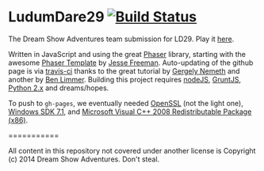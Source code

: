 LudumDare29 [![Build Status](https://travis-ci.org/DreamShowAdventures/LudumDare29.png)](https://travis-ci.org/DreamShowAdventures/LudumDare29)
===========

The Dream Show Adventures team submission for LD29. Play it [here](http://DreamShowAdventures.github.io/LudumDare29/).

Written in JavaScript and using the great [Phaser](http://phaser.io/) library, starting with the awesome [Phaser Template](https://github.com/gamecook/phaser-project-template) by [Jesse Freeman](https://github.com/jessefreeman). Auto-updating of the github page is via [travis-ci](https://travis-ci.org/) thanks to the great tutorial by [Gergely Nemeth](https://medium.com/philosophy-logic/53a8270e87db) and another by [Ben Limmer](http://benlimmer.com/2013/12/26/automatically-publish-javadoc-to-gh-pages-with-travis-ci/). Building this project requires [nodeJS](http://nodejs.org/), [GruntJS](http://gruntjs.com/), [Python 2.x](https://www.python.org/) and dreams/hopes.

To push to `gh-pages`, we eventually needed [OpenSSL](http://slproweb.com/products/Win32OpenSSL.html) (not the light one), [Windows SDK 7.1](http://www.microsoft.com/en-us/download/details.aspx?id=8279), and [Microsoft Visual C++ 2008 Redistributable Package (x86)](http://www.microsoft.com/en-us/download/details.aspx?id=29).

===========

All content in this repository not covered under another license is Copyright (c) 2014 Dream Show Adventures. Don't steal.